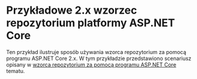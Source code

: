 # <a name="aspnet-core-repository-pattern-2x-sample"></a>Przykładowe 2.x wzorzec repozytorium platformy ASP.NET Core

Ten przykład ilustruje sposób używania wzorca repozytorium za pomocą programu ASP.NET Core 2.x. W tym przykładzie przedstawiono scenariusz opisany w [wzorca repozytorium za pomocą programu ASP.NET Core](https://docs.microsoft.com/aspnet/core/fundamentals/repository-pattern) tematu.

